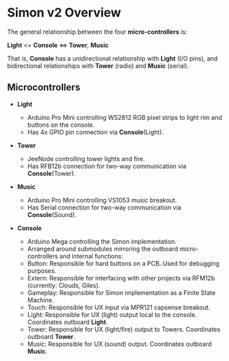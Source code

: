 # Simon v2 Overview

The general relationship between the four **micro-controllers** is:

**Light** <= **Console** <=> **Tower**, **Music**

That is, **Console** has a unidirectional relationship with **Light** (I/O pins), and bidirectional
relationships with **Tower** (radio) and **Music** (serial).

## Microcontrollers

* **Light**
	* Arduino Pro Mini controlling WS2812 RGB pixel strips to light rim and buttons on the console.
	* Has 4x GPIO pin connection via **Console**(Light).

* **Tower**
	* JeeNode controlling tower lights and fire.
	* Has RFB12b connection for two-way communication via **Console**(Tower).

* **Music**
	* Arduino Pro Mini controlling VS1053 music breakout.
	* Has Serial connection for two-way communication via **Console**(Sound).

* **Console**
	* Arduino Mega controlling the Simon implementation.
	* Arranged around submodules mirroring the outboard micro-controllers and internal functions:
	* Button: Responsible for hard buttons on a PCB. Used for debugging purposes.
	* Extern: Responsible for interfacing with other projects via RFM12b (currently: Clouds, Giles).
	* Gameplay: Responsible for Simon implementation as a Finite State Machine.
	* Touch: Responsible for UX input via MPR121 capsense breakout.
	* Light: Responsible for UX (light) output local to the console. Coordinates outboard **Light**.
	* Tower: Responsible for UX (light/fire) output to Towers. Coordinates outboard **Tower**.
	* Music: Responsible for UX (sound) output. Coordinates outboard **Music**.

